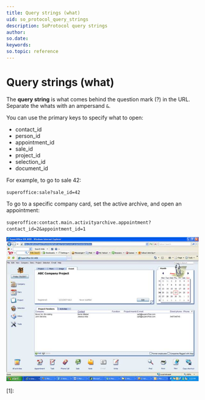 ```yaml
---
title: Query strings (what)
uid: so_protocol_query_strings
description: SoProtocol query strings
author:
so.date:
keywords:
so.topic: reference
---
```


# Query strings (what)

The **query string** is what comes behind the question mark (?) in the URL. Separate the whats with an ampersand `&`.

You can use the primary keys to specify what to open:

* contact_id
* person_id
* appointment_id
* sale_id
* project_id
* selection_id
* document_id

For example, to go to sale 42:

`superoffice:sale?sale_id=42`

To go to a specific company card, set the active archive, and open an appointment:

`superoffice:contact.main.activityarchive.appointment?contact_id=2&appointment_id=1`

![09][img1]

<!-- Referenced links -->
[1]:

<!-- Referenced images -->
[img1]: media/image002.jpg
